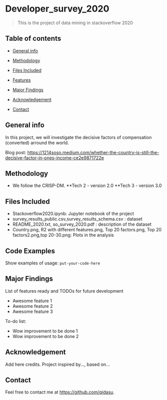 # Developer_survey_2020
> This is the project of data mining in stackoverflow 2020
 

## Table of contents
* [General info](#general-info)

* [Methodology](#Methodology)
* [Files Included](#Files-Included)
* [Features](#features)
* [Major Findings](#Major-Findings)
* [Acknowledgement](#Acknowledgement)
* [Contact](#contact)

## General info
In this project, we will investigate the decisive factors of compensation (converted) arround the world.
 
Blog post: https://1214soso.medium.com/whether-the-country-is-still-the-decisive-factor-in-ones-income-ce2e9871722e


## Methodology
* We follow the CRISP-DM.
    **Tech 2 - version 2.0
    **Tech 3 - version 3.0

## Files Included

* Stackoverflow2020.ipynb: Jupyter notebook of the project
* survey_results_public.csv,survey_results_schema.csv : dataset
* README_2020.txt, so_survey_2020.pdf : description of the dataset
* Country.png, R2 with different features.png, Top 20 factors.png, Top 20 factors2.png,top 20-30.png: Plots in the analysis

## Code Examples
Show examples of usage:
`put-your-code-here`

## Major Findings
List of features ready and TODOs for future development
* Awesome feature 1
* Awesome feature 2
* Awesome feature 3

To-do list:
* Wow improvement to be done 1
* Wow improvement to be done 2



## Acknowledgement
Add here credits. Project inspired by..., based on...

## Contact
 Feel free to contact me at https://github.com/qidasu.